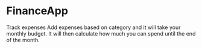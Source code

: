 # FinanceApp
Track expenses
Add expenses based on category and it will take your monthly budget.
It will then calculate how much you can spend until the end of the month.
